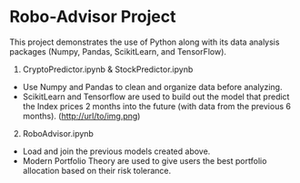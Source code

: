 # Robo-Advisor Project

This project demonstrates the use of Python along with its data analysis packages (Numpy, Pandas, ScikitLearn, and TensorFlow).

1. CryptoPredictor.ipynb & StockPredictor.ipynb
- Use Numpy and Pandas to clean and organize data before analyzing.
- ScikitLearn and Tensorflow are used to build out the model that predict the Index prices 2 months into the future (with data from the previous 6 months).
([http://url/to/img.png](https://github.com/duykhangpham201/data-portfolio-projects/blob/master/robo-advisor/stock_output.png))

2. RoboAdvisor.ipynb
- Load and join the previous models created above.
- Modern Portfolio Theory are used to give users the best portfolio allocation based on their risk tolerance.
